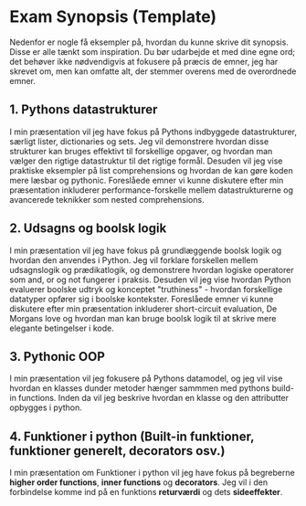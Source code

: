 # Exam Synopsis (Template)

Nedenfor er nogle få eksempler på, hvordan du kunne skrive dit synopsis. Disse er alle tænkt som inspiration. Du bør udarbejde et med dine egne ord; det behøver ikke nødvendigvis at fokusere på præcis de emner, jeg har skrevet om, men kan omfatte alt, der stemmer overens med de overordnede emner.

## 1. Pythons datastrukturer
I min præsentation vil jeg have fokus på Pythons indbyggede datastrukturer, særligt lister, dictionaries og sets. Jeg vil demonstrere hvordan disse strukturer kan bruges effektivt til forskellige opgaver, og hvordan man vælger den rigtige datastruktur til det rigtige formål. Desuden vil jeg vise praktiske eksempler på list comprehensions og hvordan de kan gøre koden mere læsbar og pythonic. Foreslåede emner vi kunne diskutere efter min præsentation inkluderer performance-forskelle mellem datastrukturerne og avancerede teknikker som nested comprehensions.

## 2. Udsagns og boolsk logik
I min præsentation vil jeg have fokus på grundlæggende boolsk logik og hvordan den anvendes i Python. Jeg vil forklare forskellen mellem udsagnslogik og prædikatlogik, og demonstrere hvordan logiske operatorer som and, or og not fungerer i praksis. Desuden vil jeg vise hvordan Python evaluerer boolske udtryk og konceptet "truthiness" - hvordan forskellige datatyper opfører sig i boolske kontekster. Foreslåede emner vi kunne diskutere efter min præsentation inkluderer short-circuit evaluation, De Morgans love og hvordan man kan bruge boolsk logik til at skrive mere elegante betingelser i kode.

## 3. Pythonic OOP
I min præsentation vil jeg fokusere på Pythons datamodel, og jeg vil vise hvordan en klasses dunder metoder hænger sammmen med pythons build-in functions. Inden da vil jeg beskrive hvordan en klasse og den attributter opbygges i python. 

## 4. Funktioner i python (Built-in funktioner, funktioner generelt, decorators osv.)
I min præsentation om Funktioner i python vil jeg have fokus på begreberne **higher order functions**, **inner functions** og **decorators**.
Jeg vil i den forbindelse komme ind på en funktions **returværdi** og dets **sideeffekter**.
